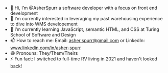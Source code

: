 - 👋 Hi, I’m @AsherSpurr a software developer with a focus on front end development 
- 👀 I’m currently interested in leveraging my past warehousing experience to dive into WMS developement 
- 🌱 I’m currently learning JavaScript, semantic HTML, and CSS at Turing School of Software and Design
- 📫 How to reach me: Email: asher.spurr@gmail.com or LinkedIn: www.linkedin.com/in/asher-spurr
- 😄 Pronouns: They/Them/Theirs
- ⚡ Fun fact: I switched to full-time RV living in 2021 and haven't looked back!

<!---
AsherSpurr/AsherSpurr is a ✨ special ✨ repository because its `README.md` (this file) appears on your GitHub profile.
You can click the Preview link to take a look at your changes.
--->
